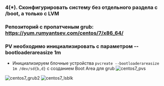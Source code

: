 ### 4(*). Сконфигурировать систему без отдельного раздела с /boot, а только с LVM
### Репозиторий с пропатченым grub: https://yum.rumyantsev.com/centos/7/x86_64/
### PV необходимо инициализировать с параметром --bootloaderareasize 1m

* Инициализируем блочные устройства `pvcreate --bootloaderareasize 1m /dev/sd{b,d}` с созданием Boot Area для grub
![centos7_pvs](https://github.com/kyourselfer/OTUS_LinuxAdmin201804/blob/master/lesson4_boot/extra/lvmgrub2_boot_pvs.jpeg)


![centos7_grub2](https://github.com/kyourselfer/OTUS_LinuxAdmin201804/blob/master/lesson4_boot/extra/lvmgrub2_boot.jpeg)
![centos7_lsblk](https://github.com/kyourselfer/OTUS_LinuxAdmin201804/blob/master/lesson4_boot/extra/lvmgrub2_boot_lsblk.jpeg)
